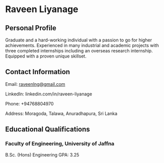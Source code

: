 # Raveen Liyanage

## Personal Profile
Graduate and a hard-working individual with a passion to go for higher achievements. Experienced in many industrial and academic projects with three completed internships including an overseas research internship. Equipped with a proven unique skillset.

## Contact Information
Email: raveenlng@gmail.com

LinkedIn: linkedin.com/in/raveen-liyanage

Phone: +94768804970

Address: Moragoda, Talawa, Anuradhapura, Sri Lanka

## Educational Qualifications
### Faculty of Engineering, University of Jaffna
B.Sc. (Hons) Engineering
GPA: 3.25

